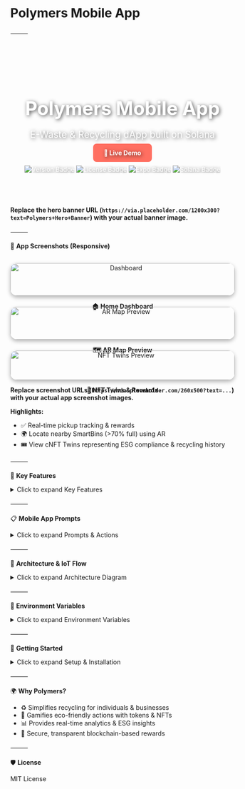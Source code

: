 # Polymers Mobile App 

⸻

<!-- HERO SECTION -->

<div align="center" style="background: url('https://via.placeholder.com/1200x300?text=Polymers+Hero+Banner') no-repeat center/cover; border-radius: 15px; padding: 60px 20px; color: white; text-shadow: 2px 2px 8px rgba(0,0,0,0.7);">

<h1 style="font-size: 3em; margin-bottom: 10px;">Polymers Mobile App</h1>
<p style="font-size: 1.5em; margin-bottom: 20px;">E-Waste & Recycling dApp built on Solana</p>

<a href="https://your-live-demo-link.com" style="background: #ff6f61; color: white; padding: 12px 24px; border-radius: 8px; text-decoration: none; font-weight: bold;">🚀 Live Demo</a>

<div style="margin-top: 20px;">
<img src="https://img.shields.io/badge/version-1.0%20Beta-blue" alt="Version Badge"/>
<img src="https://img.shields.io/badge/license-MIT-green" alt="License Badge"/>
<img src="https://img.shields.io/badge/Expo-React%20Native-yellow" alt="Expo Badge"/>
<img src="https://img.shields.io/badge/Solana-Blockchain-blueviolet" alt="Solana Badge"/>
</div>
</div>

**Replace the hero banner URL (`https://via.placeholder.com/1200x300?text=Polymers+Hero+Banner`) with your actual banner image.**

⸻

🎨 **App Screenshots (Responsive)**

<div style="display: flex; flex-wrap: wrap; justify-content: center; gap: 25px; margin-top: 30px;">

<div style="flex: 1 1 260px; text-align: center; position: relative;">
<img src="https://via.placeholder.com/260x500?text=Dashboard" alt="Dashboard" style="width: 100%; border-radius: 15px; box-shadow: 0 4px 10px rgba(0,0,0,0.3); transition: transform 0.3s ease;" onmouseover="this.style.transform='scale(1.05)';" onmouseout="this.style.transform='scale(1)';"/>
<div style="position: absolute; top: 0; left: 0; right: 0; bottom: 0; background: rgba(0,0,0,0.5); opacity: 0; border-radius: 15px; display: flex; align-items: center; justify-content: center; color: white; font-weight: bold; transition: opacity 0.3s ease;" onmouseover="this.style.opacity='1';" onmouseout="this.style.opacity='0';">View Dashboard</div>
<p><b>🏠 Home Dashboard</b></p>
</div>

<div style="flex: 1 1 260px; text-align: center; position: relative;">
<img src="https://via.placeholder.com/260x500?text=AR+Map" alt="AR Map Preview" style="width: 100%; border-radius: 15px; box-shadow: 0 4px 10px rgba(0,0,0,0.3); transition: transform 0.3s ease;" onmouseover="this.style.transform='scale(1.05)';" onmouseout="this.style.transform='scale(1)';"/>
<div style="position: absolute; top: 0; left: 0; right: 0; bottom: 0; background: rgba(0,0,0,0.5); opacity: 0; border-radius: 15px; display: flex; align-items: center; justify-content: center; color: white; font-weight: bold; transition: opacity 0.3s ease;" onmouseover="this.style.opacity='1';" onmouseout="this.style.opacity='0';">Explore AR Map</div>
<p><b>🗺️ AR Map Preview</b></p>
</div>

<div style="flex: 1 1 260px; text-align: center; position: relative;">
<img src="https://via.placeholder.com/260x500?text=NFT+Twins" alt="NFT Twins Preview" style="width: 100%; border-radius: 15px; box-shadow: 0 4px 10px rgba(0,0,0,0.3); transition: transform 0.3s ease;" onmouseover="this.style.transform='scale(1.05)';" onmouseout="this.style.transform='scale(1)';"/>
<div style="position: absolute; top: 0; left: 0; right: 0; bottom: 0; background: rgba(0,0,0,0.5); opacity: 0; border-radius: 15px; display: flex; align-items: center; justify-content: center; color: white; font-weight: bold; transition: opacity 0.3s ease;" onmouseover="this.style.opacity='1';" onmouseout="this.style.opacity='0';">Check NFT Twins</div>
<p><b>🎨 NFT Twins & Rewards</b></p>
</div>

</div>

**Replace screenshot URLs (`https://via.placeholder.com/260x500?text=...`) with your actual app screenshot images.**

**Highlights:**
- ✅ Real-time pickup tracking & rewards
- 🌍 Locate nearby SmartBins (>70% full) using AR
- 🎟️ View cNFT Twins representing ESG compliance & recycling history

⸻

📱 **Key Features**

<details>
<summary>Click to expand Key Features</summary>

**🛒 Schedule Pickups**  
- Book e-waste or recycling pickups in a few taps  
- Assign SmartBins to scheduled pickups  
- Track pickup status in real-time  

**📊 SmartBin Telemetry**  
- Sensors track fill level, weight, temperature, and contamination  
- Historical time-series tracking for trend analysis  
- Automated Solana rewards for recycling deposits  
- Over-the-air (OTA) firmware updates via Expo  

**💰 Solana Rewards & NFT Twins**  
- Tokens: PLY, CARB, EWASTE  
- NFT Twins for batch ESG compliance and recycling history  
- Instant wallet updates via Solana Pay  
- Gamified missions, leaderboards, and achievements  

**🔮 Predictive Analytics & ESG**  
- Predict fill levels, contamination trends, and collection times  
- ESG impact metrics (e.g., carbon footprint)  
- AI/LLM assistant for pickup, reward, and environmental queries  

**🏆 Gamification**  
- Missions, challenges, and eco-badges  
- Leaderboards for individuals and organizations  
- Unlock rewards based on recycling and ESG compliance  

</details>

⸻

📋 **Mobile App Prompts**

<details>
<summary>Click to expand Prompts & Actions</summary>

| Category       | Prompt Example                              | Action / Flow                                                                 |
|----------------|---------------------------------------------|------------------------------------------------------------------------------|
| Pickups        | “Schedule an e-waste pickup for tomorrow”   | Books pickup → assigns SmartBin → triggers rewards                           |
| SmartBins      | “Show bins >70% full”                      | Displays AR map → fetches telemetry → updates dashboard                      |
| SmartBins      | “Add new IoT reading”                      | Updates historical data → recomputes analytics → triggers rewards            |
| Rewards        | “Check my PLY token balance”                | Queries Solana blockchain → updates wallet & NFT Twins                       |
| Rewards        | “Swap 50 PLY to USDC”                      | Executes Solana Pay swap → updates balances                                  |
| ESG            | “Show my carbon footprint this month”       | Computes from IoT history & NFT Twins → displays in app                      |
| Predictions    | “Predict next collection time for Bin #12” | Uses historical telemetry + ML → displays ETA                                |
| Gamification   | “Show leaderboard”                         | Retrieves missions and scores → updates display                              |

</details>

⸻

🔧 **Architecture & IoT Flow**

<details>
<summary>Click to expand Architecture Diagram</summary>

```mermaid
graph LR
    A[User deposits waste] --> B[SmartBin records IoT telemetry]
    B --> C[Historical telemetry updated]
    C --> D[Analytics helpers compute averages, trends, predictions]
    D --> E[Solana rewards calculated & NFT Twins minted]
    E --> F[Wallet & mobile app updated]
```

- **Historical Telemetry**: Stored locally and synced to backend  
- **Analytics Helpers**: Automatically compute metrics on new readings  
- **Reward Triggers**: Automated Solana token issuance  
- **NFT Twins**: Track batch ESG compliance and recycling history  

</details>

⸻

🔑 **Environment Variables**

<details>
<summary>Click to expand Environment Variables</summary>

| Variable                     | Description                          | Example                              |
|------------------------------|--------------------------------------|--------------------------------------|
| NEXT_PUBLIC_SOLANA_RPC_URL   | Solana RPC endpoint                  | https://api.mainnet-beta.solana.com  |
| NEXT_PUBLIC_SUPABASE_URL     | Supabase URL                         | https://xyzcompany.supabase.co       |
| NEXT_PUBLIC_SUPABASE_ANON_KEY| Supabase anon/public key             | public-anon-key                      |
| PLY_MINT                     | PLY token mint address               | PLY_TOKEN_MINT_ADDRESS               |
| CARB_MINT                    | CARB token mint address              | CARB_TOKEN_MINT_ADDRESS              |
| EWASTE_MINT                  | EWASTE token mint address            | EWASTE_TOKEN_MINT_ADDRESS            |
| REWARD_WALLET_ADDRESS        | Reward wallet public key             | REWARD_WALLET_PUBLIC_KEY             |
| PRIVY_APP_ID                 | Privy authentication ID               | privy-app-id                         |
| CHAINLINK_API_KEY            | Chainlink oracle API key             | chainlink-key                        |
| BUBBLEGUM_TREE_ID            | Bubblegum Merkle Tree ID             | TREE_PUBLIC_KEY                      |
| CANDY_MACHINE_ID             | Candy Machine ID                     | CANDY_MACHINE_PUBLIC_KEY             |
| HELIUS_API_KEY               | Helius Webhook API key               | helius-api-key                       |
| NEXT_PUBLIC_ENV              | Environment (dev/test/prod)          | production                           |

</details>

⸻

🚀 **Getting Started**

<details>
<summary>Click to expand Setup & Installation</summary>

**Prerequisites**  
- Node.js ≥16  
- npm ≥8  
- Expo CLI: `npm install -g expo-cli`  
- Solana CLI  
- Supabase (backend)  
- Privy.io (authentication)  
- TensorFlow.js (predictive analytics)  
- Solana Pay SDK: `@solana/pay`, `@solana/web3.js`, `@solana/spl-token`

**Installation**

```bash
git clone https://github.com/PolymersNetwork/polymers-recycling-app.git
cd polymers-recycling-app
npm ci
cp .env.example .env
# Configure environment variables
npx expo start
```

**Build & OTA Deployment**

```bash
# iOS
npx eas build --platform ios
# Android
npx eas build --platform android
# OTA Updates
npx eas update
```

</details>

⸻

🌍 **Why Polymers?**
- ♻️ Simplifies recycling for individuals & businesses  
- 🎨 Gamifies eco-friendly actions with tokens & NFTs  
- 📊 Provides real-time analytics & ESG insights  
- 🔐 Secure, transparent blockchain-based rewards  

⸻

🛡 **License**

MIT License
